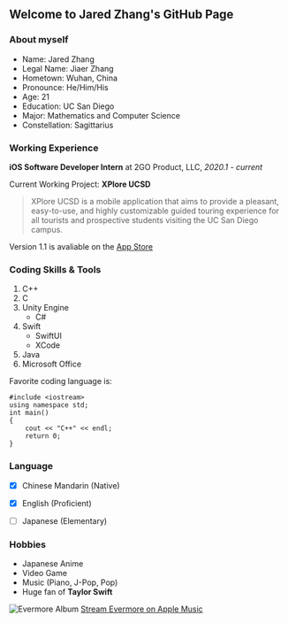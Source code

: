 ## Welcome to Jared Zhang's GitHub Page

### About myself
- Name: Jared Zhang
- Legal Name: Jiaer Zhang
- Hometown: Wuhan, China
- Pronounce: He/Him/His
- Age: 21
- Education: UC San Diego
- Major: Mathematics and Computer Science
- Constellation: Sagittarius

### Working Experience

**iOS Software Developer Intern** at 2GO Product, LLC, *2020.1 - current*

Current Working Project: **XPlore UCSD**

> XPlore UCSD is a mobile application that aims to provide a pleasant, easy-to-use, and highly customizable guided touring experience for all tourists and prospective students visiting the UC San Diego campus.

Version 1.1 is avaliable on the [App Store](https://apps.apple.com/us/app/xplore-ucsd/id1534251313)

### Coding Skills & Tools

1. C++
2. C
3. Unity Engine
	- C#
4. Swift
	- SwiftUI
	- XCode
5. Java
6. Microsoft Office

Favorite coding language is:
```
#include <iostream>
using namespace std;
int main()
{
	cout << "C++" << endl;
	return 0;
}
```

### Language

- [x] Chinese Mandarin (Native)
- [x] English (Proficient)
- [ ] Japanese (Elementary)


### Hobbies

- Japanese Anime
- Video Game
- Music (Piano, J-Pop, Pop)
- Huge fan of **Taylor Swift**

![Evermore Album](https://cache.umusic.com/_sites/_halo/taylorswift/x6/images/evermore-desktop-v2.jpg)
[Stream Evermore on Apple Music](https://music.apple.com/us/album/1544268281?uo=4&app=music&at=1001lIFR&lId=22665435&cId=WE&sr=2&src=Linkfire&itscg=30440&itsct=catchall_p2&ct=LFV_5fba7da575b41d2a75757bb329b7ca0e&ls=1) 

